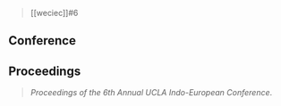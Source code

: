 > [[weciec]]#6

## Conference
## Proceedings
> *Proceedings of the 6th Annual UCLA Indo-European Conference*.